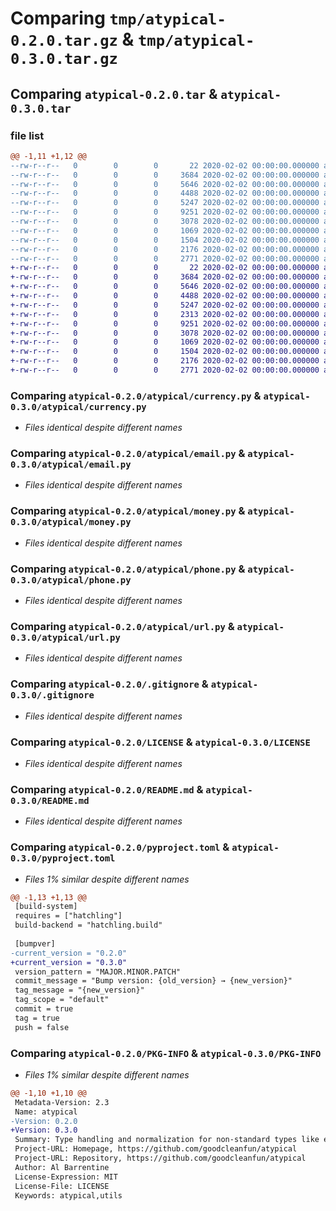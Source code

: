 # Comparing `tmp/atypical-0.2.0.tar.gz` & `tmp/atypical-0.3.0.tar.gz`

## Comparing `atypical-0.2.0.tar` & `atypical-0.3.0.tar`

### file list

```diff
@@ -1,11 +1,12 @@
--rw-r--r--   0        0        0       22 2020-02-02 00:00:00.000000 atypical-0.2.0/atypical/__init__.py
--rw-r--r--   0        0        0     3684 2020-02-02 00:00:00.000000 atypical-0.2.0/atypical/currency.py
--rw-r--r--   0        0        0     5646 2020-02-02 00:00:00.000000 atypical-0.2.0/atypical/email.py
--rw-r--r--   0        0        0     4488 2020-02-02 00:00:00.000000 atypical-0.2.0/atypical/money.py
--rw-r--r--   0        0        0     5247 2020-02-02 00:00:00.000000 atypical-0.2.0/atypical/phone.py
--rw-r--r--   0        0        0     9251 2020-02-02 00:00:00.000000 atypical-0.2.0/atypical/url.py
--rw-r--r--   0        0        0     3078 2020-02-02 00:00:00.000000 atypical-0.2.0/.gitignore
--rw-r--r--   0        0        0     1069 2020-02-02 00:00:00.000000 atypical-0.2.0/LICENSE
--rw-r--r--   0        0        0     1504 2020-02-02 00:00:00.000000 atypical-0.2.0/README.md
--rw-r--r--   0        0        0     2176 2020-02-02 00:00:00.000000 atypical-0.2.0/pyproject.toml
--rw-r--r--   0        0        0     2771 2020-02-02 00:00:00.000000 atypical-0.2.0/PKG-INFO
+-rw-r--r--   0        0        0       22 2020-02-02 00:00:00.000000 atypical-0.3.0/atypical/__init__.py
+-rw-r--r--   0        0        0     3684 2020-02-02 00:00:00.000000 atypical-0.3.0/atypical/currency.py
+-rw-r--r--   0        0        0     5646 2020-02-02 00:00:00.000000 atypical-0.3.0/atypical/email.py
+-rw-r--r--   0        0        0     4488 2020-02-02 00:00:00.000000 atypical-0.3.0/atypical/money.py
+-rw-r--r--   0        0        0     5247 2020-02-02 00:00:00.000000 atypical-0.3.0/atypical/phone.py
+-rw-r--r--   0        0        0     2313 2020-02-02 00:00:00.000000 atypical-0.3.0/atypical/templated.py
+-rw-r--r--   0        0        0     9251 2020-02-02 00:00:00.000000 atypical-0.3.0/atypical/url.py
+-rw-r--r--   0        0        0     3078 2020-02-02 00:00:00.000000 atypical-0.3.0/.gitignore
+-rw-r--r--   0        0        0     1069 2020-02-02 00:00:00.000000 atypical-0.3.0/LICENSE
+-rw-r--r--   0        0        0     1504 2020-02-02 00:00:00.000000 atypical-0.3.0/README.md
+-rw-r--r--   0        0        0     2176 2020-02-02 00:00:00.000000 atypical-0.3.0/pyproject.toml
+-rw-r--r--   0        0        0     2771 2020-02-02 00:00:00.000000 atypical-0.3.0/PKG-INFO
```

### Comparing `atypical-0.2.0/atypical/currency.py` & `atypical-0.3.0/atypical/currency.py`

 * *Files identical despite different names*

### Comparing `atypical-0.2.0/atypical/email.py` & `atypical-0.3.0/atypical/email.py`

 * *Files identical despite different names*

### Comparing `atypical-0.2.0/atypical/money.py` & `atypical-0.3.0/atypical/money.py`

 * *Files identical despite different names*

### Comparing `atypical-0.2.0/atypical/phone.py` & `atypical-0.3.0/atypical/phone.py`

 * *Files identical despite different names*

### Comparing `atypical-0.2.0/atypical/url.py` & `atypical-0.3.0/atypical/url.py`

 * *Files identical despite different names*

### Comparing `atypical-0.2.0/.gitignore` & `atypical-0.3.0/.gitignore`

 * *Files identical despite different names*

### Comparing `atypical-0.2.0/LICENSE` & `atypical-0.3.0/LICENSE`

 * *Files identical despite different names*

### Comparing `atypical-0.2.0/README.md` & `atypical-0.3.0/README.md`

 * *Files identical despite different names*

### Comparing `atypical-0.2.0/pyproject.toml` & `atypical-0.3.0/pyproject.toml`

 * *Files 1% similar despite different names*

```diff
@@ -1,13 +1,13 @@
 [build-system]
 requires = ["hatchling"]
 build-backend = "hatchling.build"
 
 [bumpver]
-current_version = "0.2.0"
+current_version = "0.3.0"
 version_pattern = "MAJOR.MINOR.PATCH"
 commit_message = "Bump version: {old_version} → {new_version}"
 tag_message = "{new_version}"
 tag_scope = "default"
 commit = true
 tag = true
 push = false
```

### Comparing `atypical-0.2.0/PKG-INFO` & `atypical-0.3.0/PKG-INFO`

 * *Files 1% similar despite different names*

```diff
@@ -1,10 +1,10 @@
 Metadata-Version: 2.3
 Name: atypical
-Version: 0.2.0
+Version: 0.3.0
 Summary: Type handling and normalization for non-standard types like email, phone numbers, money, dates, etc. serializable and deserializable as JSON, JSON Schema, and Pydantic.
 Project-URL: Homepage, https://github.com/goodcleanfun/atypical
 Project-URL: Repository, https://github.com/goodcleanfun/atypical
 Author: Al Barrentine
 License-Expression: MIT
 License-File: LICENSE
 Keywords: atypical,utils
```

